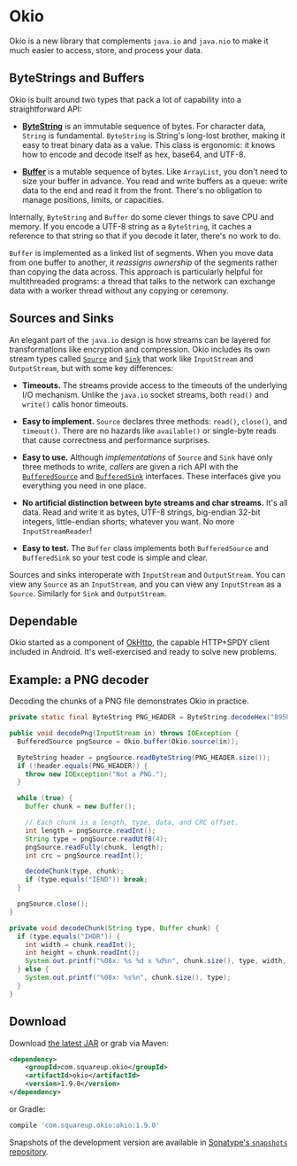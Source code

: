 Okio
====

Okio is a new library that complements `java.io` and `java.nio` to make it much
easier to access, store, and process your data.

ByteStrings and Buffers
-----------------------

Okio is built around two types that pack a lot of capability into a
straightforward API:

 * [**ByteString**][3] is an immutable sequence of bytes. For character data, `String`
   is fundamental. `ByteString` is String's long-lost brother, making it easy to
   treat binary data as a value. This class is ergonomic: it knows how to encode
   and decode itself as hex, base64, and UTF-8.

 * [**Buffer**][4] is a mutable sequence of bytes. Like `ArrayList`, you don't need
   to size your buffer in advance. You read and write buffers as a queue: write
   data to the end and read it from the front. There's no obligation to manage
   positions, limits, or capacities.

Internally, `ByteString` and `Buffer` do some clever things to save CPU and
memory. If you encode a UTF-8 string as a `ByteString`, it caches a reference to
that string so that if you decode it later, there's no work to do.

`Buffer` is implemented as a linked list of segments. When you move data from
one buffer to another, it _reassigns ownership_ of the segments rather than
copying the data across. This approach is particularly helpful for multithreaded
programs: a thread that talks to the network can exchange data with a worker
thread without any copying or ceremony.

Sources and Sinks
-----------------

An elegant part of the `java.io` design is how streams can be layered for
transformations like encryption and compression. Okio includes its own stream
types called [`Source`][5] and [`Sink`][6] that work like `InputStream` and
`OutputStream`, but with some key differences:

 * **Timeouts.** The streams provide access to the timeouts of the underlying
   I/O mechanism. Unlike the `java.io` socket streams, both `read()` and
   `write()` calls honor timeouts.

 * **Easy to implement.** `Source` declares three methods: `read()`, `close()`,
   and `timeout()`. There are no hazards like `available()` or single-byte reads
   that cause correctness and performance surprises.

 * **Easy to use.** Although _implementations_ of `Source` and `Sink` have only
   three methods to write, _callers_ are given a rich API with the
   [`BufferedSource`][7] and [`BufferedSink`][8] interfaces. These interfaces give you
   everything you need in one place.

 * **No artificial distinction between byte streams and char streams.** It's all
   data. Read and write it as bytes, UTF-8 strings, big-endian 32-bit integers,
   little-endian shorts; whatever you want. No more `InputStreamReader`!

 * **Easy to test.** The `Buffer` class implements both `BufferedSource` and
   `BufferedSink` so your test code is simple and clear.

Sources and sinks interoperate with `InputStream` and `OutputStream`. You can
view any `Source` as an `InputStream`, and you can view any `InputStream` as a
`Source`. Similarly for `Sink` and `OutputStream`.

Dependable
----------

Okio started as a component of [OkHttp][1], the capable HTTP+SPDY client
included in Android. It's well-exercised and ready to solve new problems.


Example: a PNG decoder
----------------------

Decoding the chunks of a PNG file demonstrates Okio in practice.

```java
private static final ByteString PNG_HEADER = ByteString.decodeHex("89504e470d0a1a0a");

public void decodePng(InputStream in) throws IOException {
  BufferedSource pngSource = Okio.buffer(Okio.source(in));

  ByteString header = pngSource.readByteString(PNG_HEADER.size());
  if (!header.equals(PNG_HEADER)) {
    throw new IOException("Not a PNG.");
  }

  while (true) {
    Buffer chunk = new Buffer();

    // Each chunk is a length, type, data, and CRC offset.
    int length = pngSource.readInt();
    String type = pngSource.readUtf8(4);
    pngSource.readFully(chunk, length);
    int crc = pngSource.readInt();

    decodeChunk(type, chunk);
    if (type.equals("IEND")) break;
  }

  pngSource.close();
}

private void decodeChunk(String type, Buffer chunk) {
  if (type.equals("IHDR")) {
    int width = chunk.readInt();
    int height = chunk.readInt();
    System.out.printf("%08x: %s %d x %d%n", chunk.size(), type, width, height);
  } else {
    System.out.printf("%08x: %s%n", chunk.size(), type);
  }
}
```

Download
--------

Download [the latest JAR][2] or grab via Maven:
```xml
<dependency>
    <groupId>com.squareup.okio</groupId>
    <artifactId>okio</artifactId>
    <version>1.9.0</version>
</dependency>
```
or Gradle:
```groovy
compile 'com.squareup.okio:okio:1.9.0'
```

Snapshots of the development version are available in [Sonatype's `snapshots` repository][snap].


 [1]: https://github.com/square/okhttp
 [2]: https://search.maven.org/remote_content?g=com.squareup.okio&a=okio&v=LATEST
 [3]: http://square.github.io/okio/1.x/okio/okio/ByteString.html
 [4]: http://square.github.io/okio/1.x/okio/okio/Buffer.html
 [5]: http://square.github.io/okio/1.x/okio/okio/Source.html
 [6]: http://square.github.io/okio/1.x/okio/okio/Sink.html
 [7]: http://square.github.io/okio/1.x/okio/okio/BufferedSource.html
 [8]: http://square.github.io/okio/1.x/okio/okio/BufferedSink.html
 [snap]: https://oss.sonatype.org/content/repositories/snapshots/